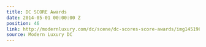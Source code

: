 ```yaml
---
title: DC SCORE Awards
date: 2014-05-01 00:00:00 Z
position: 46
link: http://modernluxury.com/dc/scene/dc-scores-score-awards/img145196
source: Modern Luxury DC
---
```


